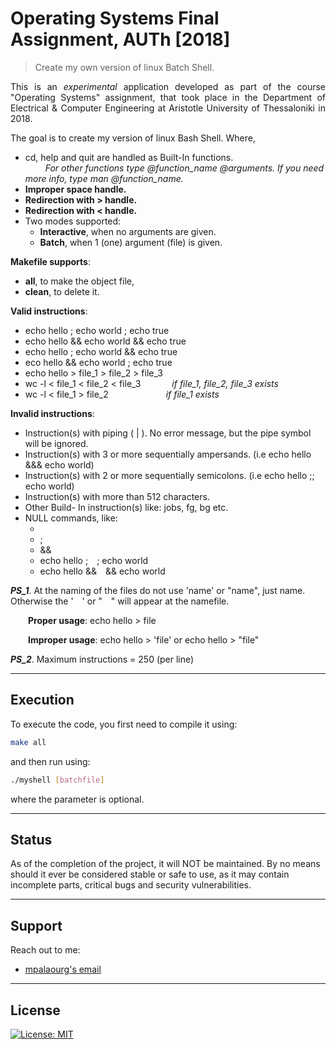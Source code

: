 # Operating Systems Final Assignment, AUTh [2018]
> Create my own version of linux Batch Shell.

<p align="justify">
This is an <i>experimental</i> application developed as part of the course "Operating Systems" assignment, that took place in the Department of Electrical & Computer Engineering at Aristotle University of Thessaloniki in 2018.
</p>

<p align="justify">
The goal is to create my version of linux Bash Shell. Where,
<ul>
<li> cd, help and quit are handled as Built-In functions. </li>
&emsp;&emsp;<i> For other functions type @function_name @arguments. If you need more info, type man @function_name. </i>
<li> <b> Improper space handle. </b>
<li> <b> Redirection with > handle. </b>
<li> <b> Redirection with < handle. </b>
<li> Two modes supported:
  <ul>
        <li> <b> Interactive</b>, when no arguments are given. </li>
        <li> <b> Batch</b>, when 1 (one) argument (file) is given. </li>
  </ul>
</ul>
<b>Makefile supports</b>: 
		<ul>
    <li> <b>all</b>, to make the object file,</li>
		<li> <b>clean</b>, to delete it. </li>
    </ul>
<b>Valid instructions</b>:
<ul>
<li> echo hello ; echo world ; echo true </li> 
<li> echo hello && echo world && echo true </li>
<li> echo hello ; echo world && echo true </li>
<li> eco hello && echo world ; echo true </li>
<li> echo hello > file_1 > file_2 > file_3 </li>
<li> wc -l < file_1 < file_2 < file_3 &emsp;&emsp;&emsp; <i> if file_1, file_2, file_3 exists</i> </li>
<li> wc -l < file_1 > file_2 &emsp;&emsp;&emsp;&emsp;&emsp;&emsp;   <i> if file_1 exists </i> </li>
</ul>
<b>Invalid instructions</b>:
<ul>
<li> Instruction(s) with piping ( | ). No error message, but the pipe symbol will be ignored. </li>
<li> Instruction(s) with 3 or more sequentially ampersands. (i.e echo hello &&& echo world) </li>
<li> Instruction(s) with 2 or more sequentially semicolons. (i.e echo hello ;; echo world) </li>
<li> Instruction(s) with more than 512 characters. </li>
<li> Other Build- In instruction(s) like: jobs, fg, bg etc. </li>
<li> NULL commands, like:
	<ul>
  <li>    </li> 
	<li> ;  </li>
	<li> && </li>
	<li> echo hello ;&emsp;; echo world </li>
	<li> echo hello &&&emsp;&& echo world </li>
  </ul> </li>
</ul>
<b><i>PS_1</i></b>. At the naming of the files do not use 'name' or "name", just name. Otherwise the '&emsp;' or "&emsp;" will appear at the namefile.

&emsp;&emsp;<b>Proper usage</b>: echo hello > file

&emsp;&emsp;<b>Improper usage</b>: echo hello > 'file' or echo hello > "file"

<b><i>PS_2</b></i>. Maximum instructions = 250 (per line) 
</p>

---

## Execution
To execute the code, you first need to compile it using:
```sh
make all
```
and then run using:
```sh
./myshell [batchfile]
```
where the parameter is optional.

---

## Status

As of the completion of the project, it will NOT be maintained. By no means should it ever be considered stable or safe to use, as it may contain incomplete parts, critical bugs and security vulnerabilities.

---

## Support

Reach out to me:

- [mpalaourg's email](mailto:gbalaouras@gmail.com "gbalaouras@gmail.com")

---

## License

[![License: MIT](https://img.shields.io/badge/License-MIT-yellow.svg)](https://github.com/mpalaourg/OperatingSystems_MyBash/blob/master/LICENSE)
